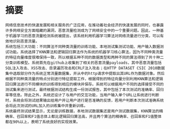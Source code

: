 # 摘要
    网络信息技术的快速发展和相关服务的广泛应用，在推动着社会经济的快速发展的同时，也暴露许多网络安全方面暗藏的漏洞，恶意流量检测成为了网络安全中的一个重要问题。因此，一种基于机器学习的恶意流量检测系统被提出，该系统利用机器学习算法对网络流量进行分类，可以有效地识别恶意流量。  
    系统包括三大功能：不同算法不同种类流量的训练功能、本地测试集测试功能、用户输入数据测试功能。系统选择了KNN算法和逻辑回归算法作为系统的机器学习核心算法，因为不同种类流量的特征向量维度很难保持一致，所以根据五种不同的数据类型和两种不同的算法得到了共十种二分类训练模型。系统首先在github上收集到了相关的恶意流量payloads，其中恶意流量包括SQL注入攻击、XSS攻击、目录遍历攻击和CRLF注入攻击；在HTTP DATASET CSIC 2010数据集中选取部分作为系统正常流量数据集，并从中的http请求中提取出其URL作为数据对象。然后根据不同种类流量的特点分别进行特征提取工作，根据得到的特征向量分别利用KNN算法和逻辑回归算法进行不同模块的训练得到相应的模块并保存。系统可以根据用户不同的选择接受不同的测试集来进行测试，最终根据测试结构生成一份测试报告，其中包括了本次测试的准确率、回归率等信息。除此之外，系统还设计了与用户的交互功能，当用户输入单个URL让系统进行判断时，系统会将测试结果输出给用户并让用户进行是否准确的反馈，若用户判断本次测试准确系统会将此次测试的URL加入的训练集中并重新训练。  
    系统最终测试结果显示，无论是训练数据，本地测试数据集还是用户测试数据集，KNN算法的精确率、召回率和F1值总体上都比逻辑回归算法高，并且两个算法的精确率、召回率和F1值整体都在90%以上，表明了系统良好的实现效果。
